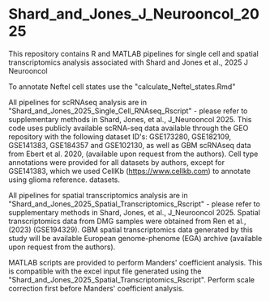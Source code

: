 # Shard_and_Jones_J_Neurooncol_2025
This repository contains R and MATLAB pipelines for single cell and spatial transcriptomics analysis associated with Shard and Jones et al., 2025 J Neurooncol

To annotate Neftel cell states use the "calculate_Neftel_states.Rmd"

All pipelines for scRNAseq analysis are in "Shard_and_Jones_2025_Single_Cell_RNAseq_Rscript" - please refer to supplementary methods in Shard, Jones, et al., J_Neurooncol 2025. This code uses publicly available scRNA-seq data available through the GEO repository with the following dataset ID's: GSE173280, GSE182109, GSE141383, GSE184357 and GSE102130, as well as GBM scRNAseq data from Ebert et al. 2020, (available upon request from the authors). Cell type annotations were provided for all datasets by authors, except for GSE141383, which we used CellKb (https://www.cellkb.com) to annotate using glioma reference.
datasets.

All pipelines for spatial transcriptomics analysis are in "Shard_and_Jones_2025_Spatial_Transcriptomics_Rscript" - please refer to supplementary methods in Shard, Jones, et al., J_Neurooncol 2025. Spatial transcriptomics data from DMG samples were obtained from Ren et al., (2023) (GSE194329). GBM spatial transcriptomics data generated by this study will be available European genome-phenome (EGA) archive (available upon request from the authors).

MATLAB scripts are provided to perform Manders' coefficient analysis. This is compatible with the excel input file generated using the "Shard_and_Jones_2025_Spatial_Transcriptomics_Rscript". Perform scale correction first before Manders' coefficient analysis. 

